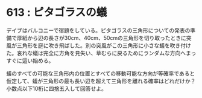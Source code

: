 # 613 : ピタゴラスの蟻

デイブはバルコニーで宿題をしている。ピタゴラスの三角形についての発表の準備で厚紙から辺の長さが30cm、40cm、50cmの三角形を切り取ったときに突風が三角形を庭に吹き飛ばした。別の突風がこの三角形に小さな蟻を吹き付けた。哀れな蟻は完全に方角を見失い、草むらに戻るためにランダムな方向へまっすぐに這い始める。

蟻のすべての可能な三角形内の位置とすべての移動可能な方向が等確率であると仮定して、蟻が三角形の最も長い辺を超えて三角形を離れる確率はどれだけか？\
小数点以下10桁に四捨五入して回答せよ。
